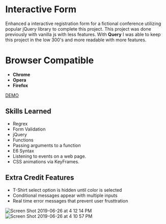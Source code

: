 # Interactive Form

Enhanced a interactive registration form for a fictional conference utilizing popular jQuery library to complete this project. This project was done previously with vanilla js with less features. With **Query** I was able to keep this project in the low 300's and more readable with more features.


# Browser Compatible
- **Chrome**
- **Opera**
- **Firefox**

[DEMO](https://eliq1986.github.io/interactive-form-jQuery/)

## Skills Learned
- Regrex
- Form Validation
- jQuery
- Functions
- Passing arguments to a function
- E6 Syntax
- Listening to events on a web page.
- CSS animations via KeyFrames.



## Extra Credit Features
- T-Shirt select option is hidden until color is selected
- Conditional messages appear with multiple inputs
-  Real time error messages that prevent user frusttration

![Screen Shot 2019-06-26 at 4 12 14 PM](https://user-images.githubusercontent.com/6277603/60221097-37e1b580-982d-11e9-92c1-a9920ca5a762.png)
![Screen Shot 2019-06-26 at 4 10 57 PM](https://user-images.githubusercontent.com/6277603/60221096-37e1b580-982d-11e9-9436-a59a734c8edf.png)

